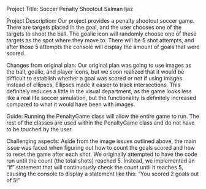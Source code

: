 Project Title: Soccer Penalty Shootout
Salman Ijaz 

Project Description:
Our project provides a penalty shootout soccer game. There are targets placed in the goal, and the user chooses one of the targets to shoot the ball. The goalie icon will randomly choose one of these targets as the spot where they move to. There will be 5 shot attempts, and after those 5 attempts the console will display the amount of goals that were scored. 

Changes from original plan:
Our original plan was going to use images as the ball, goalie, and player icons, but we soon realized that it would be difficult to establish whether a goal was scored or not if using images instead of ellipses. Ellipses made it easier to track intersections. This definitely reduces a little in the visual department, as the game looks less like a real life soccer simulation, but the functionality is definitely increased compared to what it would have been with images. 

Guide:
Running the PenaltyGame class will allow the entire game to run. The rest of the classes are used within the PenaltyGame class and do not have to be touched by the user. 

Challenging aspects:
Aside from the image issues outlined above, the main issue was faced when figuring out how to count the goals scored and how to reset the game after each shot. We originally attempted to have the code run until the count (the total shots) reached 5. Instead, we implemented an “if” statement that will continuously check the count until it reaches 5, causing the console to display a statement like this:
“You scored 2 goals out of 5!”
